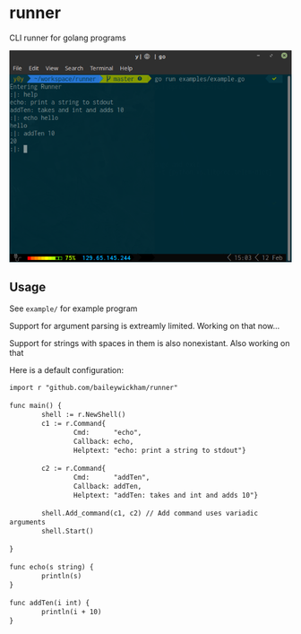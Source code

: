 # runner
CLI runner for golang programs

![Example Run](https://raw.githubusercontent.com/baileywickham/runner/master/runner.png)


## Usage
See `example/` for example program

Support for argument parsing is extreamly limited. Working on that now...

Support for strings with spaces in them is also nonexistant. Also working on that

Here is a default configuration:
```golang
import r "github.com/baileywickham/runner"

func main() {
        shell := r.NewShell()
        c1 := r.Command{
                Cmd:      "echo",
                Callback: echo,
                Helptext: "echo: print a string to stdout"}

        c2 := r.Command{
                Cmd:      "addTen",
                Callback: addTen,
                Helptext: "addTen: takes and int and adds 10"}

        shell.Add_command(c1, c2) // Add command uses variadic arguments
        shell.Start()

}

func echo(s string) {
        println(s)
}

func addTen(i int) {
        println(i + 10)
}
```



